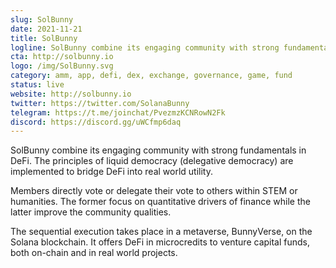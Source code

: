 ```yaml
---
slug: SolBunny
date: 2021-11-21
title: SolBunny
logline: SolBunny combine its engaging community with strong fundamentals in DeFi
cta: http://solbunny.io
logo: /img/SolBunny.svg
category: amm, app, defi, dex, exchange, governance, game, fund
status: live
website: http://solbunny.io
twitter: https://twitter.com/SolanaBunny
telegram: https://t.me/joinchat/PvezmzKCNRowN2Fk
discord: https://discord.gg/uWCfmp6daq
---
```


SolBunny combine its engaging community with strong fundamentals in DeFi. 
The principles of liquid democracy (delegative democracy) are implemented to bridge DeFi into real world utility.

Members directly vote or delegate their vote to others within STEM or humanities.
The former focus on quantitative drivers of finance while the latter improve the community qualities.

The sequential execution takes place in a metaverse, BunnyVerse, on the Solana blockchain. 
It offers DeFi in microcredits to venture capital funds, both on-chain and in real world projects.
